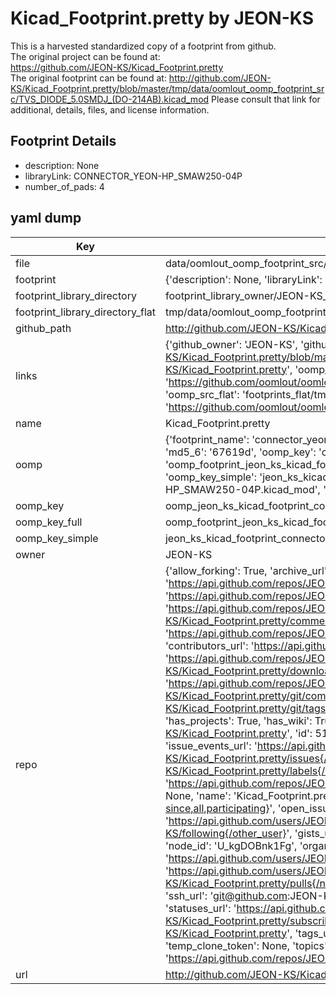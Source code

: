 # Kicad_Footprint.pretty by JEON-KS  
This is a harvested standardized copy of a footprint from github.  
The original project can be found at:  
https://github.com/JEON-KS/Kicad_Footprint.pretty  
The original footprint can be found at:
http://github.com/JEON-KS/Kicad_Footprint.pretty/blob/master/tmp/data/oomlout_oomp_footprint_src/TVS_DIODE_5.0SMDJ_(DO-214AB).kicad_mod
Please consult that link for additional, details, files, and license information.  
## Footprint Details
* description: None  
* libraryLink: CONNECTOR_YEON-HP_SMAW250-04P  
* number_of_pads: 4  
## yaml dump  
| Key | Value |  
| --- | --- |  
| file | data/oomlout_oomp_footprint_src/Kicad_Footprint.pretty/CONNECTOR_YEON-HP_SMAW250-04P.kicad_mod |  
| footprint | {'description': None, 'libraryLink': 'CONNECTOR_YEON-HP_SMAW250-04P', 'number_of_pads': 4} |  
| footprint_library_directory | footprint_library_owner/JEON-KS_Kicad_Footprint.pretty |  
| footprint_library_directory_flat | tmp/data/oomlout_oomp_footprint_src/footprints_flat/jeon_ks_kicad_footprint_connector_yeon_hp_smaw250_04p/working |  
| github_path | http://github.com/JEON-KS/Kicad_Footprint.pretty/blob/master/tmp/data/oomlout_oomp_footprint_src/CONNECTOR_YEON-HP_SMAW250-04P.kicad_mod |  
| links | {'github_owner': 'JEON-KS', 'github_repo_name': 'Kicad_Footprint.pretty', 'github_src': 'http://github.com/JEON-KS/Kicad_Footprint.pretty/blob/master/tmp/data/oomlout_oomp_footprint_src/TVS_DIODE_5.0SMDJ_(DO-214AB).kicad_mod', 'github_src_repo': 'https://github.com/JEON-KS/Kicad_Footprint.pretty', 'oomp_bot': 'tmp/data/oomlout_oomp_footprint_src/footprints/jeon_ks_kicad_footprint_connector_yeon_hp_smaw250_04p/working', 'oomp_bot_github': 'https://github.com/oomlout/oomlout_oomp_footprint_bot/tree/main/tmp/data/oomlout_oomp_footprint_src/footprints/jeon_ks_kicad_footprint_connector_yeon_hp_smaw250_04p/working', 'oomp_src_flat': 'footprints_flat/tmp/data/oomlout_oomp_footprint_src/footprints_flat/jeon_ks_kicad_footprint_connector_yeon_hp_smaw250_04p/working', 'oomp_src_flat_github': 'https://github.com/oomlout/oomlout_oomp_footprint_src/tree/main/tmp/data/oomlout_oomp_footprint_src/footprints_flat/jeon_ks_kicad_footprint_connector_yeon_hp_smaw250_04p/working'} |  
| name | Kicad_Footprint.pretty |  
| oomp | {'footprint_name': 'connector_yeon_hp_smaw250_04p', 'library_name': 'kicad_footprint', 'md5': '67619d7b80fded8500b19a27ed8d4ba9', 'md5_10': '67619d7b80', 'md5_5': '67619', 'md5_6': '67619d', 'oomp_key': 'oomp_jeon_ks_kicad_footprint_connector_yeon_hp_smaw250_04p', 'oomp_key_extra': 'oomp_footprint_jeon_ks_kicad_footprint_connector_yeon_hp_smaw250_04p', 'oomp_key_full': 'oomp_footprint_jeon_ks_kicad_footprint_connector_yeon_hp_smaw250_04p_67619d', 'oomp_key_simple': 'jeon_ks_kicad_footprint_connector_yeon_hp_smaw250_04p', 'original_filename': 'data/oomlout_oomp_footprint_src/Kicad_Footprint.pretty/CONNECTOR_YEON-HP_SMAW250-04P.kicad_mod', 'owner_name': 'jeon_ks'} |  
| oomp_key | oomp_jeon_ks_kicad_footprint_connector_yeon_hp_smaw250_04p |  
| oomp_key_full | oomp_footprint_jeon_ks_kicad_footprint_connector_yeon_hp_smaw250_04p |  
| oomp_key_simple | jeon_ks_kicad_footprint_connector_yeon_hp_smaw250_04p |  
| owner | JEON-KS |  
| repo | {'allow_forking': True, 'archive_url': 'https://api.github.com/repos/JEON-KS/Kicad_Footprint.pretty/{archive_format}{/ref}', 'archived': False, 'assignees_url': 'https://api.github.com/repos/JEON-KS/Kicad_Footprint.pretty/assignees{/user}', 'blobs_url': 'https://api.github.com/repos/JEON-KS/Kicad_Footprint.pretty/git/blobs{/sha}', 'branches_url': 'https://api.github.com/repos/JEON-KS/Kicad_Footprint.pretty/branches{/branch}', 'clone_url': 'https://github.com/JEON-KS/Kicad_Footprint.pretty.git', 'collaborators_url': 'https://api.github.com/repos/JEON-KS/Kicad_Footprint.pretty/collaborators{/collaborator}', 'comments_url': 'https://api.github.com/repos/JEON-KS/Kicad_Footprint.pretty/comments{/number}', 'commits_url': 'https://api.github.com/repos/JEON-KS/Kicad_Footprint.pretty/commits{/sha}', 'compare_url': 'https://api.github.com/repos/JEON-KS/Kicad_Footprint.pretty/compare/{base}...{head}', 'contents_url': 'https://api.github.com/repos/JEON-KS/Kicad_Footprint.pretty/contents/{+path}', 'contributors_url': 'https://api.github.com/repos/JEON-KS/Kicad_Footprint.pretty/contributors', 'created_at': '2022-07-04T08:52:27Z', 'default_branch': 'main', 'deployments_url': 'https://api.github.com/repos/JEON-KS/Kicad_Footprint.pretty/deployments', 'description': None, 'disabled': False, 'downloads_url': 'https://api.github.com/repos/JEON-KS/Kicad_Footprint.pretty/downloads', 'events_url': 'https://api.github.com/repos/JEON-KS/Kicad_Footprint.pretty/events', 'fork': False, 'forks': 0, 'forks_count': 0, 'forks_url': 'https://api.github.com/repos/JEON-KS/Kicad_Footprint.pretty/forks', 'full_name': 'JEON-KS/Kicad_Footprint.pretty', 'git_commits_url': 'https://api.github.com/repos/JEON-KS/Kicad_Footprint.pretty/git/commits{/sha}', 'git_refs_url': 'https://api.github.com/repos/JEON-KS/Kicad_Footprint.pretty/git/refs{/sha}', 'git_tags_url': 'https://api.github.com/repos/JEON-KS/Kicad_Footprint.pretty/git/tags{/sha}', 'git_url': 'git://github.com/JEON-KS/Kicad_Footprint.pretty.git', 'has_discussions': False, 'has_downloads': True, 'has_issues': True, 'has_pages': False, 'has_projects': True, 'has_wiki': True, 'homepage': None, 'hooks_url': 'https://api.github.com/repos/JEON-KS/Kicad_Footprint.pretty/hooks', 'html_url': 'https://github.com/JEON-KS/Kicad_Footprint.pretty', 'id': 510282067, 'is_template': False, 'issue_comment_url': 'https://api.github.com/repos/JEON-KS/Kicad_Footprint.pretty/issues/comments{/number}', 'issue_events_url': 'https://api.github.com/repos/JEON-KS/Kicad_Footprint.pretty/issues/events{/number}', 'issues_url': 'https://api.github.com/repos/JEON-KS/Kicad_Footprint.pretty/issues{/number}', 'keys_url': 'https://api.github.com/repos/JEON-KS/Kicad_Footprint.pretty/keys{/key_id}', 'labels_url': 'https://api.github.com/repos/JEON-KS/Kicad_Footprint.pretty/labels{/name}', 'language': None, 'languages_url': 'https://api.github.com/repos/JEON-KS/Kicad_Footprint.pretty/languages', 'license': None, 'merges_url': 'https://api.github.com/repos/JEON-KS/Kicad_Footprint.pretty/merges', 'milestones_url': 'https://api.github.com/repos/JEON-KS/Kicad_Footprint.pretty/milestones{/number}', 'mirror_url': None, 'name': 'Kicad_Footprint.pretty', 'network_count': 0, 'node_id': 'R_kgDOHmpJUw', 'notifications_url': 'https://api.github.com/repos/JEON-KS/Kicad_Footprint.pretty/notifications{?since,all,participating}', 'open_issues': 0, 'open_issues_count': 0, 'owner': {'avatar_url': 'https://avatars.githubusercontent.com/u/108606742?v=4', 'events_url': 'https://api.github.com/users/JEON-KS/events{/privacy}', 'followers_url': 'https://api.github.com/users/JEON-KS/followers', 'following_url': 'https://api.github.com/users/JEON-KS/following{/other_user}', 'gists_url': 'https://api.github.com/users/JEON-KS/gists{/gist_id}', 'gravatar_id': '', 'html_url': 'https://github.com/JEON-KS', 'id': 108606742, 'login': 'JEON-KS', 'node_id': 'U_kgDOBnk1Fg', 'organizations_url': 'https://api.github.com/users/JEON-KS/orgs', 'received_events_url': 'https://api.github.com/users/JEON-KS/received_events', 'repos_url': 'https://api.github.com/users/JEON-KS/repos', 'site_admin': False, 'starred_url': 'https://api.github.com/users/JEON-KS/starred{/owner}{/repo}', 'subscriptions_url': 'https://api.github.com/users/JEON-KS/subscriptions', 'type': 'User', 'url': 'https://api.github.com/users/JEON-KS'}, 'private': False, 'pulls_url': 'https://api.github.com/repos/JEON-KS/Kicad_Footprint.pretty/pulls{/number}', 'pushed_at': '2022-07-04T08:58:54Z', 'releases_url': 'https://api.github.com/repos/JEON-KS/Kicad_Footprint.pretty/releases{/id}', 'size': 37, 'ssh_url': 'git@github.com:JEON-KS/Kicad_Footprint.pretty.git', 'stargazers_count': 0, 'stargazers_url': 'https://api.github.com/repos/JEON-KS/Kicad_Footprint.pretty/stargazers', 'statuses_url': 'https://api.github.com/repos/JEON-KS/Kicad_Footprint.pretty/statuses/{sha}', 'subscribers_count': 1, 'subscribers_url': 'https://api.github.com/repos/JEON-KS/Kicad_Footprint.pretty/subscribers', 'subscription_url': 'https://api.github.com/repos/JEON-KS/Kicad_Footprint.pretty/subscription', 'svn_url': 'https://github.com/JEON-KS/Kicad_Footprint.pretty', 'tags_url': 'https://api.github.com/repos/JEON-KS/Kicad_Footprint.pretty/tags', 'teams_url': 'https://api.github.com/repos/JEON-KS/Kicad_Footprint.pretty/teams', 'temp_clone_token': None, 'topics': [], 'trees_url': 'https://api.github.com/repos/JEON-KS/Kicad_Footprint.pretty/git/trees{/sha}', 'updated_at': '2022-07-04T13:19:28Z', 'url': 'https://api.github.com/repos/JEON-KS/Kicad_Footprint.pretty', 'visibility': 'public', 'watchers': 0, 'watchers_count': 0, 'web_commit_signoff_required': False} |  
| url | http://github.com/JEON-KS/Kicad_Footprint.pretty |  

